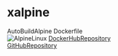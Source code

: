 # xalpine
  AutoBuildAlpine Dockerfile  
![AlpineLinux](https://raw.githubusercontent.com/ymst180/xalpine/master/alpinelinux.png)
[DockerHubRepository](https://hub.docker.com/r/ymst180/xalpine/)  
[GitHubRepository](https://github.com/ymst180/xalpine)  
